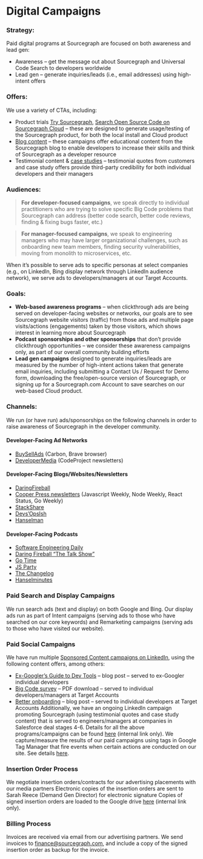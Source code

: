 # Digital Campaigns
### Strategy:
Paid digital programs at Sourcegraph are focused on both awareness and lead gen:
- Awareness – get the message out about Sourcegraph and Universal Code Search to developers worldwide
- Lead gen – generate inquiries/leads (i.e., email addresses) using high-intent offers
###  Offers:
 We use a variety of CTAs, including:
- Product trials [Try Sourcegraph](https://about.sourcegraph.com/get-started/), [Search Open Source Code on Sourcegraph Cloud](https://sourcegraph.com/search) – these are designed to generate usage/testing of the Sourcegraph product, for both the local install and Cloud product
- [Blog content](https://about.sourcegraph.com/blog/) – these campaigns offer educational content from the Sourcegraph blog to enable developers to increase their skills and think of Sourcegraph as a developer resource
- Testimonial content & [case studies](https://about.sourcegraph.com/case-studies/) – testimonial quotes from customers and case study offers provide third-party credibility for both individual developers and their managers
 ### Audiences:
> **For developer-focused campaigns**, we speak directly to individual practitioners who are trying to solve specific Big Code problems that Sourcegraph can address (better code search, better code reviews, finding & fixing bugs faster, etc.)

> **For manager-focused campaigns**, we speak to engineering managers who may have larger organizational challenges, such as onboarding new team members, finding security vulnerabilities, moving from monolith to microservices, etc. 

When it’s possible to serve ads to specific personas at select companies (e.g., on LinkedIn, Bing display network through LinkedIn audience network), we serve ads to developers/managers at our Target Accounts.
### Goals:
* **Web-based awareness programs** – when clickthrough ads are being served on developer-facing websites or networks, our goals are to see Sourcegraph website visitors (traffic) from those ads and multiple page visits/actions (engagements) taken by those visitors, which shows interest in learning more about Sourcegraph
* **Podcast sponsorships and other sponsorships** that don’t provide clickthrough opportunities – we consider these awareness campaigns only, as part of our overall community building efforts
* **Lead gen campaigns** designed to generate inquiries/leads are measured by the number of high-intent actions taken that generate email inquiries, including submitting a Contact Us / Request for Demo form, downloading the free/open-source version of Sourcegraph, or signing up for a Sourcegraph.com Account to save searches on our web-based Cloud product.
###  Channels:
 We run (or have run) ads/sponsorships on the following channels in order to raise awareness of Sourcegraph in the developer community.
 #### Developer-Facing Ad Networks
- [BuySellAds](https://www.buysellads.com/) (Carbon, Brave browser)
- [DeveloperMedia](https://developermedia.com/) (CodeProject newsletters)
 #### Developer-Facing Blogs/Websites/Newsletters
- [DaringFireball](https://daringfireball.net/)
- [Cooper Press newsletters](https://cooperpress.com/) (Javascript Weekly, Node Weekly, React Status, Go Weekly)
- [StackShare](https://stackshare.io/feed)
- [Devs’OpsIsh](https://devopsish.com/)
- [Hanselman](https://www.hanselman.com/)
 #### Developer-Facing Podcasts
- [Software Engineering Daily](https://softwareengineeringdaily.com/)
- [Daring Fireball “The Talk Show”](https://daringfireball.net/thetalkshow/)
- [Go Time](https://changelog.com/gotime)
- [JS Party](https://changelog.com/jsparty)
- [The Changelog](https://changelog.com/podcast)
- [Hanselminutes](https://www.hanselminutes.com/)
###  Paid Search and Display Campaigns
We run search ads (text and display) on both Google and Bing. Our display ads run as part of Intent campaigns (serving ads to those who have searched on our core keywords) and Remarketing campaigns (serving ads to those who have visited our website).
 ### Paid Social Campaigns
We have run multiple [Sponsored Content campaigns on LinkedIn](https://www.linkedin.com/company/sourcegraph/posts/?feedView=ads&viewAsMember=true), using the following content offers, among others:
* [Ex-Googler’s Guide to Dev Tools](https://about.sourcegraph.com/blog/ex-googler-guide-dev-tools/) – blog post – served to ex-Googler individual developers
* [Big Code survey](https://info.sourcegraph.com/emergence-of-big-code-2020-survey) – PDF download – served to individual developers/managers at Target Accounts
* [Better onboarding](https://about.sourcegraph.com/blog/better-onboarding-how-to-prevent-codebase-overwhelm/) – blog post – served to individual developers at Target Accounts
 Additionally, we have an ongoing LinkedIn campaign promoting Sourcegraph (using testimonial quotes and case study content) that is served to engineers/managers at companies in Salesforce deal stages 4-6.
 Details for all the above programs/campaigns can be found [here](https://docs.google.com/spreadsheets/d/1IQbXQYKkwbGvG0ZN2YNLcfpkHGsbxnyl9EDbd7GXmew/edit?usp=sharing) (internal link only).
We capture/measure the results of our paid campaigns using tags in Google Tag Manager that fire events when certain actions are conducted on our site. See details [here](https://about.sourcegraph.com/handbook/marketing/ad_conversion_flows).
 ### Insertion Order Process
We negotiate insertion orders/contracts for our advertising placements with our media partners
Electronic copies of the insertion orders are sent to Sarah Reece (Demand Gen Director) for electronic signature
Copies of signed insertion orders are loaded to the Google drive [here](https://drive.google.com/drive/u/1/folders/1TChjJOeg94NxUc7pUbSdm6vTFNvYaG27) (internal link only).
### Billing Process
 Invoices are received via email from our advertising partners.
We send invoices to <finance@sourcegraph.com>, and include a copy of the signed insertion order as backup for the invoice.

